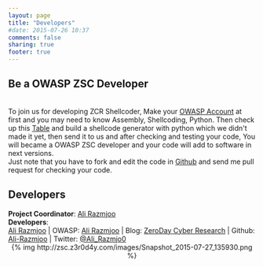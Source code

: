 ```yaml
---
layout: page
title: "Developers"
#date: 2015-07-26 10:37
comments: false
sharing: true
footer: true
---
```

<h2>Be a OWASP ZSC Developer</h2>
<br>To join us for developing ZCR Shellcoder, Make your <a href ="https://www.owasp.org/index.php/Special:RequestAccount">OWASP Account</a> at first and you may need to know Assembly, Shellcoding, Python. Then check up this <a href="http://zsc.z3r0d4y.com/table.html">Table</a> and build a shellcode generator with python which we didn't made it yet, then send it to us and after checking and testing your code, You will became a OWASP ZSC developer and your code will add to software in next versions.
<br>Just note that you have to fork and edit the code in <a href="https://github.com/Ali-Razmjoo/OWASP-ZSC">Github</a> and send me pull request for checking your code.<br>
<h2>Developers</h2>
<strong>Project Coordinator</strong>: <a href="mailto:Ali[dot]Razmjoo[at]Owasp[dot]Org">Ali Razmjoo</a>
<br><strong>Developers</strong>:
<br><a href="mailto:Ali[dot]Razmjoo[at]Owasp[dot]Org">Ali Razmjoo</a> | OWASP: <a href="https://www.owasp.org/index.php/User:Ali_Razmjoo">Ali Razmjoo</a> | Blog: <a href="http://www.z3r0d4y.com/">ZeroDay Cyber Research</a> | Github: <a href="https://github.com/Ali-Razmjoo">Ali-Razmjoo</a> | Twitter: <a href="https://twitter.com/Ali_Razmjo0">@Ali_Razmjo0</a>
<br><center>{% img http://zsc.z3r0d4y.com/images/Snapshot_2015-07-27_135930.png %}</center>


